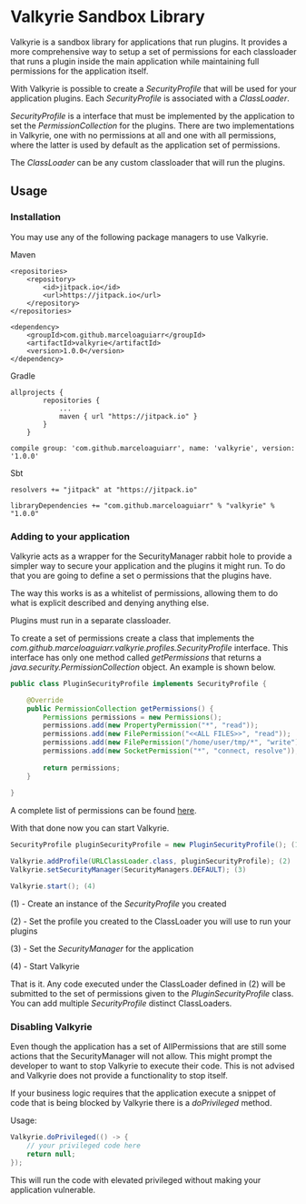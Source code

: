 # Valkyrie Sandbox Library

Valkyrie is a sandbox library for applications that run plugins. It provides a more comprehensive way to setup a set of permissions for each classloader that runs a plugin inside the main application while maintaining full permissions for the application itself. 

With Valkyrie is possible to create a _SecurityProfile_ that will be used for your application plugins. Each _SecurityProfile_ is associated with a _ClassLoader_.

_SecurityProfile_ is a interface that must be implemented by the application to set the _PermissionCollection_ for the plugins. There are two implementations in Valkyrie, one with no permissions at all and one with all permissions, where the latter is used by default as the application set of permissions.

The _ClassLoader_ can be any custom classloader that will run the plugins.

## Usage

### Installation
You may use any of the following package managers to use Valkyrie.

Maven
```
<repositories>
    <repository>
        <id>jitpack.io</id>
        <url>https://jitpack.io</url>
    </repository>
</repositories>
```
```
<dependency>
    <groupId>com.github.marceloaguiarr</groupId>
    <artifactId>valkyrie</artifactId>
    <version>1.0.0</version>
</dependency>
```

Gradle
```
allprojects {
        repositories {
            ...
            maven { url "https://jitpack.io" }
        }
    }
```
```
compile group: 'com.github.marceloaguiarr', name: 'valkyrie', version: '1.0.0'
```

Sbt
```
resolvers += "jitpack" at "https://jitpack.io"
```
```
libraryDependencies += "com.github.marceloaguiarr" % "valkyrie" % "1.0.0"
```

### Adding to your application
Valkyrie acts as a wrapper for the SecurityManager rabbit hole to provide a simpler way to secure your application and the plugins it might run. To do that you are going to define a set o permissions that the plugins have.

The way this works is as a whitelist of permissions, allowing them to do what is explicit described and denying anything else.

Plugins must run in a separate classloader.

To create a set of permissions create a class that implements the _com.github.marceloaguiarr.valkyrie.profiles.SecurityProfile_ interface. This interface has only one method called _getPermissions_ that returns a _java.security.PermissionCollection_ object. An example is shown below.

```java
public class PluginSecurityProfile implements SecurityProfile {

    @Override
    public PermissionCollection getPermissions() {
        Permissions permissions = new Permissions();
        permissions.add(new PropertyPermission("*", "read"));
        permissions.add(new FilePermission("<<ALL FILES>>", "read"));
        permissions.add(new FilePermission("/home/user/tmp/*", "write"));
        permissions.add(new SocketPermission("*", "connect, resolve"));
        
        return permissions;
    }
    
}
```

A complete list of permissions can be found [here](https://docs.oracle.com/javase/8/docs/api/java/security/Permission.html).

With that done now you can start Valkyrie.

```java
SecurityProfile pluginSecurityProfile = new PluginSecurityProfile(); (1)

Valkyrie.addProfile(URLClassLoader.class, pluginSecurityProfile); (2)
Valkyrie.setSecurityManager(SecurityManagers.DEFAULT); (3)

Valkyrie.start(); (4)
```

(1) - Create an instance of the _SecurityProfile_ you created

(2) - Set the profile you created to the ClassLoader you will use to run your plugins

(3) - Set the _SecurityManager_ for the application 

(4) - Start Valkyrie

That is it. Any code executed under the ClassLoader defined in (2) will be submitted to the set of permissions given to the _PluginSecurityProfile_ class. You can add multiple _SecurityProfile_ distinct ClassLoaders.

### Disabling Valkyrie

Even though the application has a set of AllPermissions that are still some actions that the SecurityManager will not allow. This might prompt the developer to want to stop Valkyrie to execute their code. This is not advised and Valkyrie does not provide a functionality to stop itself.

If your business logic requires that the application execute a snippet of code that is being blocked by Valkyrie there is a _doPrivileged_ method.

Usage:

```java
Valkyrie.doPrivileged(() -> {
    // your privileged code here
    return null;
});
```

This will run the code with elevated privileged without making your application vulnerable.
